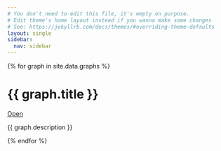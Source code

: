 ```yaml
---
# You don't need to edit this file, it's empty on purpose.
# Edit theme's home layout instead if you wanna make some changes
# See: https://jekyllrb.com/docs/themes/#overriding-theme-defaults
layout: single
sidebar:
  nav: sidebar
---
```

<style>
.page {
    padding-right:25px;
}
</style>

{% for graph in site.data.graphs %}

# {{ graph.title }}

<a href="/_pages/embedmap?t={{graph.title}}">Open</a>

{{ graph.description }}

{% endfor %}
